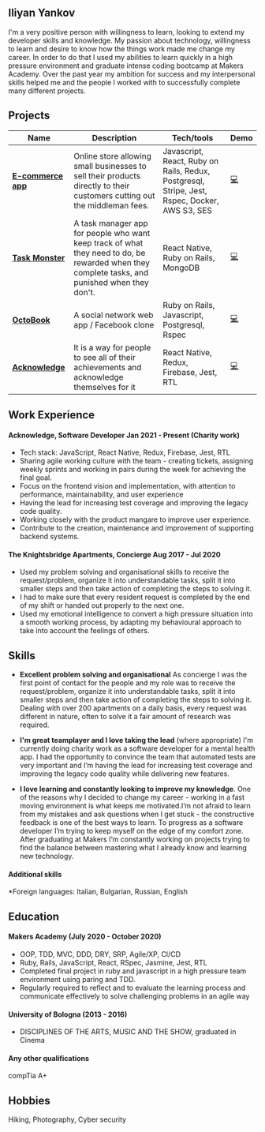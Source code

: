 ## Iliyan Yankov

I'm a very positive person with willingness to learn, looking to extend my developer skills and knowledge.
My passion about technology, willingness to learn and desire to know how the things work made me change my career. In order to do that I used my abilities to learn quickly in a high pressure environment and graduate intense coding bootcamp at Makers Academy. Over the past year my ambition for success and my interpersonal skills helped me and the people I worked with to successfully complete many different projects.

## Projects


| Name | Description | Tech/tools | Demo |
| ---- | ----------- | ---------- | ---- |
| **[E-commerce app](https://github.com/Iliyan-Y/theNinjaStore-Rails_React)** |  Online store allowing small businesses to sell their products directly to their customers cutting out the middleman fees.| Javascript, React, Ruby on Rails, Redux, Postgresql, Stripe, Jest, Rspec, Docker, AWS S3, SES | [:computer:](https://enigmatic-sierra-23464.herokuapp.com/) |
| **[Task Monster](https://github.com/fraserbrookhouse/task_monster)** | A task manager app for people who want keep track of what they need to do, be rewarded when they complete tasks, and punished when they don't. | React Native, Ruby on Rails, MongoDB | [:computer:](https://github.com/fraserbrookhouse/task_monster) |
| **[OctoBook](https://github.com/fraserbrookhouse/acebook-rails-quadropus)** | A social network web app / Facebook clone | Ruby on Rails, Javascript, Postgresql, Rspec |[:computer:](http://octobook-team.herokuapp.com/) |
| **[Acknowledge](https://github.com/Acknowledge-App/Acknowledge)** | It is a way for people to see all of their achievements and acknowledge themselves for it | React Native, Redux, Firebase, Jest, RTL | [:computer:](https://github.com/Acknowledge-App/Acknowledge) |

## Work Experience

#### Acknowledge, Software Developer Jan 2021 - Present (Charity work)
- Tech stack: JavaScript, React Native, Redux, Firebase, Jest, RTL
- Sharing agile working culture with the team - creating tickets, assigning weekly sprints and working in pairs during the week for achieving the final goal.
- Focus on the frontend vision and implementation, with attention to performance, maintainability, and user experience
- Having the lead for increasing test coverage and improving the legacy code quality.
- Working closely with the product mangare to improve user experience.
- Contribute to the creation, maintenance and improvement of supporting backend systems.

#### The Knightsbridge Apartments, Concierge Aug 2017 - Jul 2020
- Used my problem solving and organisational skills to receive the request/problem, organize it into understandable tasks, split it into smaller steps and then take action of completing the steps to solving it.
- I had to make sure that every resident request is completed by the end of my shift or handed out properly to the next one. 
- Used my emotional intelligence to convert a high pressure situation into a smooth working process, by adapting my behavioural approach to take into account the feelings of others.

## Skills

* **Excellent problem solving and organisational** As concierge I was the first point of contact for the people and my role was to receive the request/problem, organize it into understandable tasks, split it into smaller steps and then take action of completing the steps to solving it. Dealing with over 200 apartments on a daily basis, every request was different in nature, often to solve it a fair amount of research was required.

* **I'm great teamplayer and I love taking the lead** (where appropriate) I'm currently doing charity work as a software developer for a mental health app. I had the opportunity to convince the team that automated tests are very important and I’m having the lead for increasing test coverage and improving the legacy code quality while delivering new features. 

* **I love learning and constantly looking to improve my knowledge**. One of the reasons why I decided to change my career - working in a fast moving environment is what keeps me motivated.I’m not afraid to learn from my mistakes and ask questions when I get stuck - the constructive feedback is one of the best ways to learn. To progress as a software developer I’m trying to keep myself on the edge of my comfort zone. After graduating at Makers I’m constantly working on projects trying to find the balance between mastering what I already know and learning new technology.


#### Additional skills

\*Foreign languages: Italian, Bulgarian, Russian, English

## Education

#### Makers Academy (July 2020 - October 2020)

- OOP, TDD, MVC, DDD, DRY, SRP, Agile/XP, CI/CD
- Ruby, Rails, JavaScript, React, RSpec, Jasmine, Jest, RTL
- Completed final project in ruby and javascript in a high pressure team environment using paring and TDD.
- Regularly required to reflect and to evaluate the learning process and communicate effectively to solve challenging problems in an agile way

#### University of Bologna (2013 - 2016)

- DISCIPLINES OF THE ARTS, MUSIC AND THE SHOW, graduated in Cinema

#### Any other qualifications

compTia A+

## Hobbies

Hiking, Photography, Cyber security
